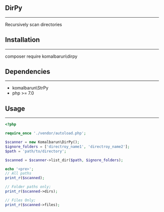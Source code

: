 ## DirPy
--------
 Recursively scan directories

## Installation
----------------
 composer require komalbarun\dirpy

## Dependencies
----------------
 * komalbarun\StrPy
 * php >= 7.0

## Usage
---------
```php
<?php

require_once './vendor/autoload.php';

$scanner = new Komalbarun\DirPy();
$ignore_folders = ['directroy_name1', 'directroy_name2'];
$path = 'path/to/directory';

$scanned = $scanner->list_dir($path, $ignore_folders);

echo '<pre>';
// All paths
print_r($scanned);

// Folder paths only;
print_r($scanned->dirs);

// Files Only;
print_r($scanned->files);
```
